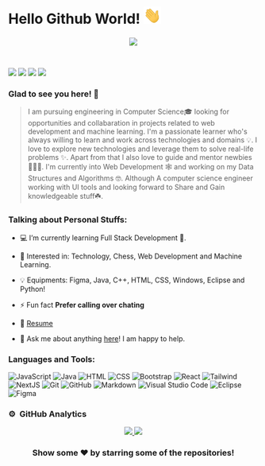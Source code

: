 # Hello Github World! <img src="https://github.com/Shubham20015/Shubham20015/blob/main/assets/hello.gif" width="35"></h2>

<p align="center">
<img align="center" src="https://images.squarespace-cdn.com/content/v1/5e5ae71a84c054209740dee2/1599154214047-CKM89ZQMQTQBBUNCBYI3/090320_Final.gif" width="300">
</p>
<br>

[<img src="https://img.shields.io/badge/linkedin-%230077B5.svg?&style=for-the-badge&logo=linkedin&logoColor=white" />](https://www.linkedin.com/in/jain-shubhamdev)
[<img src = "https://img.shields.io/badge/instagram-%23E4405F.svg?&style=for-the-badge&logo=instagram&logoColor=white">](https://www.instagram.com/iamsj_20/)
[<img src = "https://img.shields.io/badge/facebook-%231877F2.svg?&style=for-the-badge&logo=facebook&logoColor=white">](https://www.facebook.com/profile.php?id=100008496467992)
[<img src = "https://img.shields.io/badge/-mail_me-blue?style=for-the-badge&logo=Gmail&logoColor=white">](mailto:shubham_jain20@outlook.com)

### Glad to see you here! 🤩 &nbsp;

> I am pursuing engineering in Computer Science🎓 looking for opportunities and collabaration in projects related to web development and machine learning. I'm a passionate learner who's always willing to learn and work across technologies and domains 💡. I love to explore new technologies and leverage them to solve real-life problems ✨. Apart from that I also love to guide and mentor newbies 👨🏻‍💻. I'm currently into Web Development 🕸️ and working on my Data Structures and Algorithms 🤓. Although A computer science engineer working with UI tools and looking forward to Share and Gain knowledgeable stuff☘️.

### Talking about Personal Stuffs:

- 💻 I’m currently learning Full Stack Development 🚀.

- 🧩 Interested in: Technology, Chess, Web Development and Machine Learning.

- 💡 Equipments: Figma, Java, C++, HTML, CSS, Windows, Eclipse and Python!

- ⚡ Fun fact **Prefer calling over chating**

- 📝 [Resume](https://github.com/Shubham20015/Shubham20015/blob/main/assets/Shubham_CV.pdf)

- 💬 Ask me about anything [here](https://github.com/Shubham20015/Shubham20015/issues/1)! I am happy to help.

### Languages and Tools:

![JavaScript](https://img.shields.io/badge/-JavaScript-333333?style=flat&logo=javascript) ![Java](https://img.shields.io/badge/-Java-333333?style=flat&logo=Java&logoColor=E32C2D) ![HTML](https://img.shields.io/badge/-HTML-333333?style=flat&logo=HTML5) ![CSS](https://img.shields.io/badge/-CSS-333333?style=flat&logo=CSS3&logoColor=1572B6) ![Bootstrap](https://img.shields.io/badge/-Bootstrap-333333?style=flat&logo=bootstrap&logoColor=563D7C) ![React](https://img.shields.io/badge/-React-333333?style=flat&logo=react)  ![Tailwind](https://img.shields.io/badge/-Tailwind-333333?style=flat&logo=tailwindcss&logoColor=4dc0b5) ![NextJS](https://img.shields.io/badge/-NextJS-333333?style=flat&logo=Next.js&logoColor=ffff) ![Git](https://img.shields.io/badge/-Git-333333?style=flat&logo=git) ![GitHub](https://img.shields.io/badge/-GitHub-333333?style=flat&logo=github) ![Markdown](https://img.shields.io/badge/-Markdown-333333?style=flat&logo=markdown) ![Visual Studio Code](https://img.shields.io/badge/-Visual%20Studio%20Code-333333?style=flat&logo=visual-studio-code&logoColor=007ACC) ![Eclipse](https://img.shields.io/badge/-Eclipse-333333?style=flat&logo=eclipse-ide&logoColor=2C2255) ![Figma](https://img.shields.io/badge/-Figma-333333?style=flat&logo=figma)

### ⚙️ &nbsp;GitHub Analytics

<p align="center">
<a href="https://github.com/Shubham20015">
  <img height="180em" src="https://github-readme-stats-eight-theta.vercel.app/api?username=Shubham20015&show_icons=true&theme=vue-dark&include_all_commits=true&count_private=true" />
  <img height="180em" src="https://github-readme-stats-eight-theta.vercel.app/api/top-langs/?username=Shubham20015&layout=compact&exclude_lang=java+Handlebars&theme=vue-dark" />
</a>
</p>

<div align="center">

### Show some ❤️ by starring some of the repositories!

</div>
